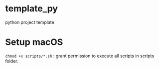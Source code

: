 # template_py
python project template

# Setup macOS
`chmod +x scripts/*.sh` : grant permission to execute all scripts in scripts folder.